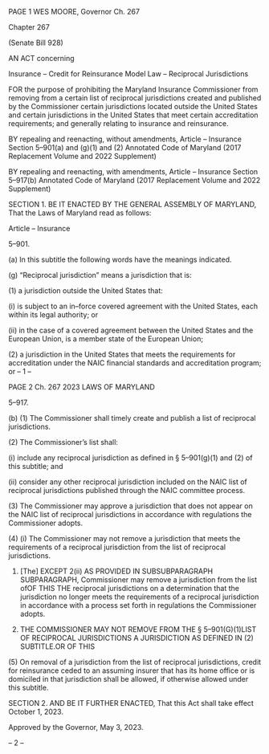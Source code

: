 PAGE 1
WES MOORE, Governor Ch. 267

Chapter 267

(Senate Bill 928)

AN ACT concerning

Insurance – Credit for Reinsurance Model Law – Reciprocal Jurisdictions

FOR the purpose of prohibiting the Maryland Insurance Commissioner from removing from
a certain list of reciprocal jurisdictions created and published by the Commissioner
certain jurisdictions located outside the United States and certain jurisdictions in
the United States that meet certain accreditation requirements; and generally
relating to insurance and reinsurance.

BY repealing and reenacting, without amendments,
Article – Insurance
Section 5–901(a) and (g)(1) and (2)
Annotated Code of Maryland
(2017 Replacement Volume and 2022 Supplement)

BY repealing and reenacting, with amendments,
Article – Insurance
Section 5–917(b)
Annotated Code of Maryland
(2017 Replacement Volume and 2022 Supplement)

SECTION 1. BE IT ENACTED BY THE GENERAL ASSEMBLY OF MARYLAND,
That the Laws of Maryland read as follows:

Article – Insurance

5–901.

(a) In this subtitle the following words have the meanings indicated.

(g) “Reciprocal jurisdiction” means a jurisdiction that is:

(1) a jurisdiction outside the United States that:

(i) is subject to an in–force covered agreement with the United
States, each within its legal authority; or

(ii) in the case of a covered agreement between the United States
and the European Union, is a member state of the European Union;

(2) a jurisdiction in the United States that meets the requirements for
accreditation under the NAIC financial standards and accreditation program; or
– 1 –

PAGE 2
Ch. 267 2023 LAWS OF MARYLAND

5–917.

(b) (1) The Commissioner shall timely create and publish a list of reciprocal
jurisdictions.

(2) The Commissioner’s list shall:

(i) include any reciprocal jurisdiction as defined in § 5–901(g)(1) and
(2) of this subtitle; and

(ii) consider any other reciprocal jurisdiction included on the NAIC
list of reciprocal jurisdictions published through the NAIC committee process.

(3) The Commissioner may approve a jurisdiction that does not appear on
the NAIC list of reciprocal jurisdictions in accordance with regulations the Commissioner
adopts.

(4) (i) The Commissioner may not remove a jurisdiction that meets the
requirements of a reciprocal jurisdiction from the list of reciprocal jurisdictions.

1. [The] EXCEPT 2(ii) AS PROVIDED IN SUBSUBPARAGRAPH
SUBPARAGRAPH, Commissioner may remove a jurisdiction from the list ofOF THIS THE
reciprocal jurisdictions on a determination that the jurisdiction no longer meets the
requirements of a reciprocal jurisdiction in accordance with a process set forth in
regulations the Commissioner adopts.

2. THE COMMISSIONER MAY NOT REMOVE FROM THE
§ 5–901(G)(1)LIST OF RECIPROCAL JURISDICTIONS A JURISDICTION AS DEFINED IN
(2) SUBTITLE.OR OF THIS

(5) On removal of a jurisdiction from the list of reciprocal jurisdictions,
credit for reinsurance ceded to an assuming insurer that has its home office or is domiciled
in that jurisdiction shall be allowed, if otherwise allowed under this subtitle.

SECTION 2. AND BE IT FURTHER ENACTED, That this Act shall take effect
October 1, 2023.

Approved by the Governor, May 3, 2023.

– 2 –